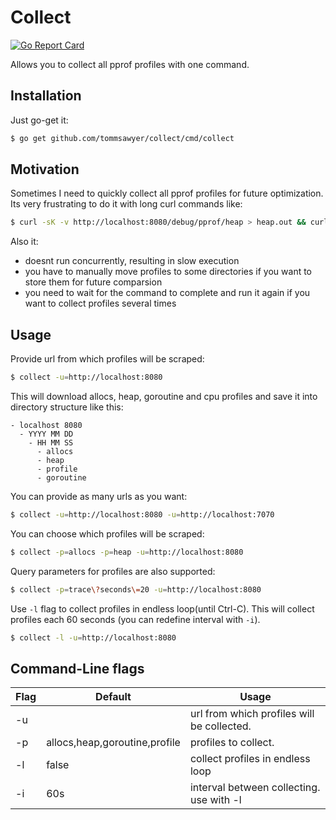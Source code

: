 # Collect
[![Go Report Card](https://goreportcard.com/badge/github.com/tommsawyer/collect)](https://goreportcard.com/report/github.com/tommsawyer/collect)

Allows you to collect all pprof profiles with one command.

## Installation
Just go-get it:
```bash
$ go get github.com/tommsawyer/collect/cmd/collect
```

## Motivation

Sometimes I need to quickly collect all pprof profiles for future optimization. Its very frustrating to do it with long curl commands like:
```bash
$ curl -sK -v http://localhost:8080/debug/pprof/heap > heap.out && curl -sK -v http://localhost:8080/debug/pprof/allocs > allocs.out && curl -sK -v http://localhost:8080/debug/pprof/goroutine > goroutine.out && curl -sK -v http://localhost:8080/debug/pprof/profile > profile.out && curl -o ./trace "http://localhost:8080/debug/pprof/trace?debug=1&seconds=20"

```

Also it:
- doesnt run concurrently, resulting in slow execution
- you have to manually move profiles to some directories if you want to store them for future comparsion
- you need to wait for the command to complete and run it again if you want to collect profiles several times

## Usage
Provide url from which profiles will be scraped:
```bash
$ collect -u=http://localhost:8080
```
This will download allocs, heap, goroutine and cpu profiles and save it into directory structure like this:

```
- localhost 8080
  - YYYY MM DD
    - HH MM SS
      - allocs
      - heap
      - profile
      - goroutine
```

You can provide as many urls as you want:
```bash
$ collect -u=http://localhost:8080 -u=http://localhost:7070
```

You can choose which profiles will be scraped:
```bash
$ collect -p=allocs -p=heap -u=http://localhost:8080
```

Query parameters for profiles are also supported:
```bash
$ collect -p=trace\?seconds\=20 -u=http://localhost:8080
```

Use `-l` flag to collect profiles in endless loop(until Ctrl-C). This will collect profiles each 60 seconds (you can redefine interval with `-i`).
```bash
$ collect -l -u=http://localhost:8080
```

## Command-Line flags
| Flag        | Default                        | Usage                                     |
| ----------- | -------------------------------| ----------------------------------------- |
| -u          |                                | url from which profiles will be collected.|
| -p          | allocs,heap,goroutine,profile  | profiles to collect.                      |
| -l          | false                          | collect profiles in endless loop          |
| -i          | 60s                            | interval between collecting. use with -l  |
